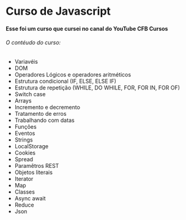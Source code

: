 # Curso de Javascript

#### Esse foi um curso que cursei no canal do YouTube CFB Cursos

###### O contéudo do curso:

- Variavéis
- DOM
- Operadores Lógicos e operadores aritméticos
- Estrutura condicional (IF, ELSE, ELSE IF)
- Estrutura de repetição (WHILE, DO WHILE, FOR, FOR IN, FOR OF)
- Switch case
- Arrays
- Incremento e decremento
- Tratamento de erros
- Trabalhando com datas
- Funções
- Eventos
- Strings
- LocalStorage
- Cookies
- Spread
- Paramêtros REST
- Objetos literais
- Iterator
- Map
- Classes
- Async await
- Reduce
- Json

